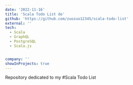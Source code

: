 ```yaml
---
date: '2022-11-16'
title: 'Scala Todo List de'
github: 'https://github.com/zuozuo12345/scala-todo-list'
external: ''
tech:
  - Scala
  - GraphQL
  - PostgreSQL
  - Scala.js


company: ''
showInProjects: true
---
```

Repository dedicated to my #Scala Todo List
